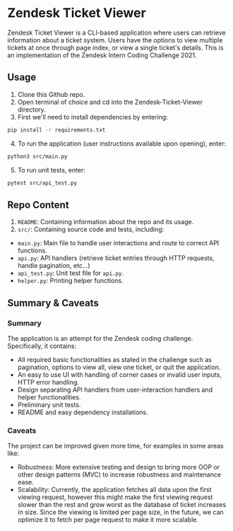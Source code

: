 # Zendesk Ticket Viewer



Zendesk Ticket Viewer is a CLI-based application where users can retrieve information about a ticket system. Users have the options to view multiple tickets at once through page index, or view a single ticket's details. This is an implementation of the Zendesk Intern Coding Challenge 2021.



## Usage



1. Clone this Github repo.
2. Open terminal of choice and cd into the Zendesk-Ticket-Viewer directory.
3. First we'll need to install dependencies by entering:



```bash
pip install -r requirements.txt
```
4. To run the application (user instructions available upon opening), enter:
```bash
python3 src/main.py
```
5. To run unit tests, enter:
```bash
pytest src/api_test.py
```
## Repo Content
1. `README`:
Containing information about the repo and its usage.
2. `src/`: Containing source code and tests, including:
- `main.py`: Main file to handle user interactions and route to correct API functions.
- `api.py`: API handlers (retrieve ticket entries through HTTP requests, handle pagination, etc...)
- `api_test.py`: Unit test file for `api.py`.
- `helper.py`: Printing helper functions.




## Summary & Caveats
### Summary
The application is an attempt for the Zendesk coding challenge. Specifically, it contains:
- All required basic functionalities as stated in the challenge such as pagination, options to view all, view one ticket, or quit the application.
- An easy to use UI with handling of corner cases or invalid user inputs, HTTP error handling.
- Design separating API handlers from user-interaction handlers and helper functionalities.
- Preliminary unit tests.
- README and easy dependency installations.
### Caveats
The project can be improved given more time, for examples in some areas like:
- Robustness: More extensive testing and design to bring more OOP or other design patterns (MVC) to increase robustness and maintenance ease.
- Scalability: Currently, the application fetches all data upon the first viewing request, however this might make the first viewing request slower than the rest and grow worst as the database of ticket increases in size. Since the viewing is limited per page size, in the future, we can optimize it to fetch per page request to make it more scalable.
